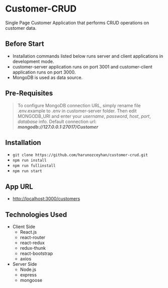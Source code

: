 # Customer-CRUD
Single Page Customer Application that performs CRUD operations on customer data.

## Before Start

- Installation commands listed below runs server and client applications in development mode.
- customer-server application runs on port 3001 and customer-client application runs on port 3000.
- MongoDB is used as data source.

## Pre-Requisites

>To configure MongoDB connection URL, simply rename file .env.example to .env in customer-server folder.
Then edit MONGODB_URI and enter your _username_, _password_, _host_, _port_, _database_ info.
Default connection url: **_mongodb://127.0.0.1:27017/Customer_**

## Installation

- `git clone https://github.com/harunozceyhan/customer-crud.git`
- `npm run install`
- `npm run fullinstall`
- `npm run start`

## App URL

- [http://localhost:3000/customers](http://localhost:3000/customers)

## Technologies Used
- Client Side
    - React.js
    - react-router
    - react-redux
    - redux-thunk
    - react-bootstrap
    - axios
- Server Side
    - Node.js
    - express
    - mongoose